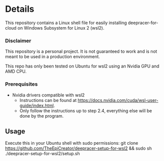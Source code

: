 # Details
This repository contains a Linux shell file for easily installing deepracer-for-cloud on Windows Subsystem for Linux 2 (wsl2).

### Disclaimer
This repository is a personal project. It is not guaranteed to work and is not meant to be used in a production environment.

This repo has only been tested on Ubuntu for wsl2 using an Nvidia GPU and AMD CPU.

### Prerequisites
- Nvidia drivers compatible with wsl2
	- Instructions can be found at https://docs.nvidia.com/cuda/wsl-user-guide/index.html.
	- Only follow the instructions up to step 2.4, everything else will be done by the program.

## Usage
Execute this in your Ubuntu shell with sudo permissions:
	git clone https://github.com/TheEpiCreator/deepracer-setup-for-wsl2 && sudo sh ./deepracer-setup-for-wsl2/setup.sh